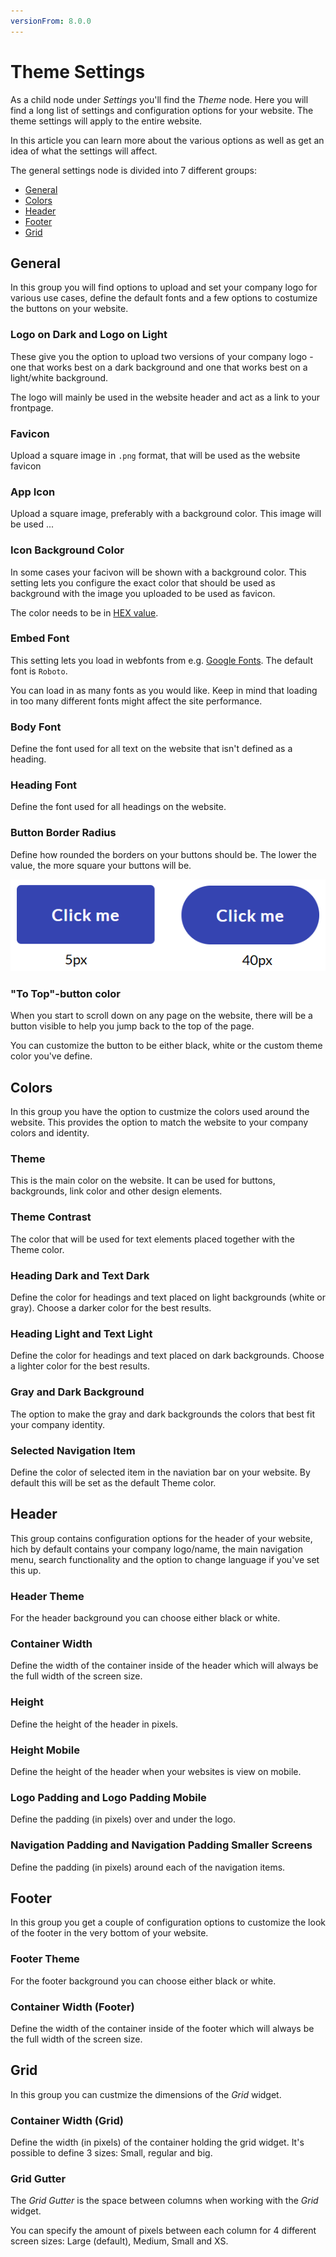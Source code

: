 ```yaml
---
versionFrom: 8.0.0
---
```


# Theme Settings

As a child node under *Settings* you'll find the *Theme* node. Here you will find a long list of settings and configuration options for your website. The theme settings will apply to the entire website.

In this article you can learn more about the various options as well as get an idea of what the settings will affect.

The general settings node is divided into 7 different groups:

* [General](#general)
* [Colors](#colors)
* [Header](#header)
* [Footer](#footer)
* [Grid](#grid)

## General

In this group you will find options to upload and set your company logo for various use cases, define the default fonts and a few options to costumize the buttons on your website.

### Logo on Dark and Logo on Light

These give you the option to upload two versions of your company logo - one that works best on a dark background and one that works best on a light/white background.

The logo will mainly be used in the website header and act as a link to your frontpage.

### Favicon

Upload a square image in `.png` format, that will be used as the website favicon

### App Icon

Upload a square image, preferably with a background color. This image will be used ...

### Icon Background Color

In some cases your facivon will be shown with a background color. This setting lets you configure the exact color that should be used as background with the image you uploaded to be used as favicon.

The color needs to be in [HEX value](https://htmlcolorcodes.com/).

### Embed Font

This setting lets you load in webfonts from e.g. [Google Fonts](https://fonts.google.com/). The default font is `Roboto`.

You can load in as many fonts as you would like. Keep in mind that loading in too many different fonts might affect the site performance.

### Body Font

Define the font used for all text on the website that isn't defined as a heading.

### Heading Font

Define the font used for all headings on the website.

### Button Border Radius

Define how rounded the borders on your buttons should be. The lower the value, the more square your buttons will be.

![Button border radius examples](images/button-border-radius.png)

### "To Top"-button color

When you start to scroll down on any page on the website, there will be a button visible to help you jump back to the top of the page.

You can customize the button to be either black, white or the custom theme color you've define.

## Colors

In this group you have the option to custmize the colors used around the website. This provides the option to match the website to your company colors and identity.

### Theme

This is the main color on the website. It can be used for buttons, backgrounds, link color and other design elements.

### Theme Contrast

The color that will be used for text elements placed together with the Theme color.

### Heading Dark and Text Dark

Define the color for headings and text placed on light backgrounds (white or gray). Choose a darker color for the best results.

### Heading Light and Text Light

Define the color for headings and text placed on dark backgrounds. Choose a lighter color for the best results.

### Gray and Dark Background

The option to make the gray and dark backgrounds the colors that best fit your company identity.

### Selected Navigation Item

Define the color of selected item in the naviation bar on your website. By default this will be set as the default Theme color.

## Header

This group contains configuration options for the header of your website, hich by default contains your company logo/name, the main navigation menu, search functionality and the option to change language if you've set this up.

### Header Theme

For the header background you can choose either black or white.

### Container Width

Define the width of the container inside of the header which will always be the full width of the screen size.

### Height

Define the height of the header in pixels.

### Height Mobile

Define the height of the header when your websites is view on mobile.

### Logo Padding and Logo Padding Mobile

Define the padding (in pixels) over and under the logo.

### Navigation Padding and Navigation Padding Smaller Screens

Define the padding (in pixels) around each of the navigation items.

## Footer

In this group you get a couple of configuration options to customize the look of the footer in the very bottom of your website.

### Footer Theme

For the footer background you can choose either black or white.

### Container Width (Footer)

Define the width of the container inside of the footer which will always be the full width of the screen size.

## Grid

In this group you can custmize the dimensions of the *Grid* widget.

### Container Width (Grid)

Define the width (in pixels) of the container holding the grid widget. It's possible to define 3 sizes: Small, regular and big.

### Grid Gutter

The *Grid Gutter* is the space between columns when working with the *Grid* widget.

You can specify the amount of pixels between each column for 4 different screen sizes: Large (default), Medium, Small and XS.
